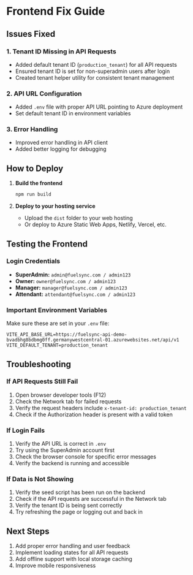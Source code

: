 # Frontend Fix Guide

## Issues Fixed

### 1. Tenant ID Missing in API Requests
- Added default tenant ID (`production_tenant`) for all API requests
- Ensured tenant ID is set for non-superadmin users after login
- Created tenant helper utility for consistent tenant management

### 2. API URL Configuration
- Added `.env` file with proper API URL pointing to Azure deployment
- Set default tenant ID in environment variables

### 3. Error Handling
- Improved error handling in API client
- Added better logging for debugging

## How to Deploy

1. **Build the frontend**
   ```bash
   npm run build
   ```

2. **Deploy to your hosting service**
   - Upload the `dist` folder to your web hosting
   - Or deploy to Azure Static Web Apps, Netlify, Vercel, etc.

## Testing the Frontend

### Login Credentials
- **SuperAdmin:** `admin@fuelsync.com / admin123`
- **Owner:** `owner@fuelsync.com / admin123`
- **Manager:** `manager@fuelsync.com / admin123`
- **Attendant:** `attendant@fuelsync.com / admin123`

### Important Environment Variables
Make sure these are set in your `.env` file:
```
VITE_API_BASE_URL=https://fuelsync-api-demo-bvadbhg8bdbmg0ff.germanywestcentral-01.azurewebsites.net/api/v1
VITE_DEFAULT_TENANT=production_tenant
```

## Troubleshooting

### If API Requests Still Fail
1. Open browser developer tools (F12)
2. Check the Network tab for failed requests
3. Verify the request headers include `x-tenant-id: production_tenant`
4. Check if the Authorization header is present with a valid token

### If Login Fails
1. Verify the API URL is correct in `.env`
2. Try using the SuperAdmin account first
3. Check the browser console for specific error messages
4. Verify the backend is running and accessible

### If Data is Not Showing
1. Verify the seed script has been run on the backend
2. Check if the API requests are successful in the Network tab
3. Verify the tenant ID is being sent correctly
4. Try refreshing the page or logging out and back in

## Next Steps

1. Add proper error handling and user feedback
2. Implement loading states for all API requests
3. Add offline support with local storage caching
4. Improve mobile responsiveness